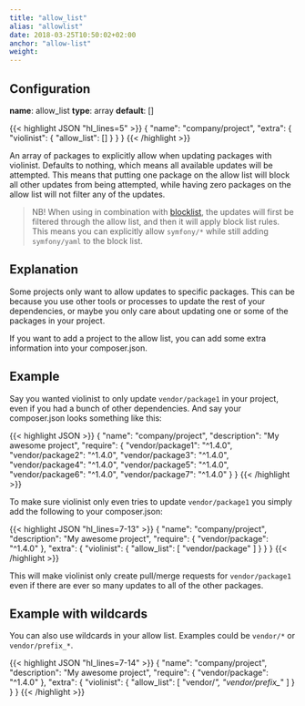 ```yaml
---
title: "allow_list"
alias: "allowlist"
date: 2018-03-25T10:50:02+02:00
anchor: "allow-list"
weight:
---
```


## Configuration

__name__: allow_list
__type__: array
__default__: []

{{< highlight JSON "hl_lines=5" >}}
{
  "name": "company/project",
  "extra": {
    "violinist": {
      "allow_list": []
    }
  }
}
{{< /highlight >}}


An array of packages to explicitly allow when updating packages with violinist. Defaults to nothing, which means all available updates will be attempted. This means that putting one package on the allow list will block all other updates from being attempted, while having zero packages on the allow list will not filter any of the updates.

> NB! When using in combination with [blocklist](#blocklisting-projects), the updates will first be filtered through the allow list, and then it will apply block list rules. This means you can explicitly allow `symfony/*` while still adding `symfony/yaml` to the block list.

## Explanation

Some projects only want to allow updates to specific packages. This can be because you use other tools or processes to update the rest of your dependencies, or maybe you only care about updating one or some of the packages in your project.

If you want to add a project to the allow list, you can add some extra information into your composer.json.

## Example

Say you wanted violinist to only update `vendor/package1` in your project, even if you had a bunch of other dependencies. And say your composer.json looks something like this:

{{< highlight JSON >}}
{
  "name": "company/project",
  "description": "My awesome project",
  "require": {
    "vendor/package1": "^1.4.0",
    "vendor/package2": "^1.4.0",
    "vendor/package3": "^1.4.0",
    "vendor/package4": "^1.4.0",
    "vendor/package5": "^1.4.0",
    "vendor/package6": "^1.4.0",
    "vendor/package7": "^1.4.0"
  }
}
{{< /highlight >}}


To make sure violinist only even tries to update `vendor/package1` you simply add the following to your composer.json:

{{< highlight JSON "hl_lines=7-13" >}}
{
  "name": "company/project",
  "description": "My awesome project",
  "require": {
    "vendor/package": "^1.4.0"
  },
  "extra": {
    "violinist": {
      "allow_list": [
        "vendor/package"
      ]
    }
  }
}
{{< /highlight >}}


This will make violinist only create pull/merge requests for `vendor/package1` even if there are ever so many updates to all of the other packages.

## Example with wildcards

You can also use wildcards in your allow list. Examples could be `vendor/*` or `vendor/prefix_*`.


{{< highlight JSON "hl_lines=7-14" >}}
{
  "name": "company/project",
  "description": "My awesome project",
  "require": {
    "vendor/package": "^1.4.0"
  },
  "extra": {
    "violinist": {
      "allow_list": [
        "vendor/*",
        "vendor/prefix_*"
      ]
    }
  }
}
{{< /highlight >}}
